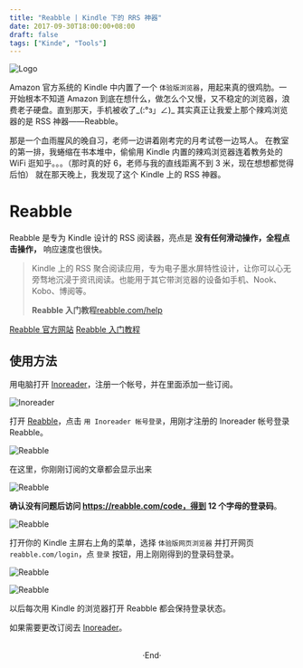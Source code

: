 ```yaml
---
title: "Reabble | Kindle 下的 RRS 神器"
date: 2017-09-30T18:00:00+08:00
draft: false
tags: ["Kinde", "Tools"]
---
```


![Logo](https://mogeko.github.io/post/reabble-kindle-%E4%B8%8B%E7%9A%84-rrs-%E7%A5%9E%E5%99%A8/logo.png)

Amazon 官方系统的 Kindle 中内置了一个 `体验版浏览器`，用起来真的很鸡肋。一开始根本不知道 Amazon 到底在想什么，做怎么个又慢，又不稳定的浏览器，浪费老子硬盘。直到那天，手机被收了_(:°з」∠)_
其实真正让我爱上那个辣鸡浏览器的是 RSS 神器——Reabble。

那是一个血雨腥风的晚自习，老师一边讲着刚考完的月考试卷一边骂人。
在教室的第一排，我蜷缩在书本堆中，偷偷用 Kindle 内置的辣鸡浏览器连着教务处的 WiFi 逛知乎。。。（那时真的好 6，老师与我的直线距离不到 3 米，现在想想都觉得后怕）
就在那天晚上，我发现了这个 Kindle 上的 RSS 神器。

<!--more-->

# Reabble

Reabble 是专为 Kindle 设计的 RSS 阅读器，亮点是 **没有任何滑动操作，全程点击操作，** 响应速度也很快。

> Kindle 上的 RSS 聚合阅读应用，专为电子墨水屏特性设计，让你可以心无旁骛地沉浸于资讯阅读。也能用于其它带浏览器的设备如手机、Nook、Kobo、博阅等。
>
> **Reabble 入门教程**[reabble.com/help](https://reabble.com/help)

[Reabble 官方网站](https://reabble.com/)
[Reabble 入门教程](https://reabble.com/help)

## 使用方法

用电脑打开 [Inoreader](https://inoreader.com/)，注册一个帐号，并在里面添加一些订阅。

![Inoreader](https://mogeko.github.io/post/reabble-kindle-%E4%B8%8B%E7%9A%84-rrs-%E7%A5%9E%E5%99%A8/inoreader.png)

打开 [Reabble](https://reabble.com/)，点击 `用 Inoreader 帐号登录`，用刚才注册的 Inoreader 帐号登录 Reabble。

![Reabble](https://mogeko.github.io/post/reabble-kindle-%E4%B8%8B%E7%9A%84-rrs-%E7%A5%9E%E5%99%A8/reabble_1.png)

在这里，你刚刚订阅的文章都会显示出来

![Reabble](https://mogeko.github.io/post/reabble-kindle-%E4%B8%8B%E7%9A%84-rrs-%E7%A5%9E%E5%99%A8/reabble_2.png)

**确认没有问题后访问 https://reabble.com/code，得到 12 个字母的登录码**。

![Reabble](https://mogeko.github.io/post/reabble-kindle-%E4%B8%8B%E7%9A%84-rrs-%E7%A5%9E%E5%99%A8/reabble_3.png)

打开你的 Kindle 主屏右上角的菜单，选择 `体验版网页浏览器` 并打开网页 `reabble.com/login`，点 `登录` 按钮，用上刚刚得到的登录码登录。

![Reabble](https://mogeko.github.io/post/reabble-kindle-%E4%B8%8B%E7%9A%84-rrs-%E7%A5%9E%E5%99%A8/reabble_4.png)

![Reabble](https://mogeko.github.io/post/reabble-kindle-%E4%B8%8B%E7%9A%84-rrs-%E7%A5%9E%E5%99%A8/reabble_5.png)

以后每次用 Kindle 的浏览器打开 Reabble 都会保持登录状态。

如果需要更改订阅去 [Inoreader](https://www.inoreader.com/)。



<br>

<center>  ·End·  </center>